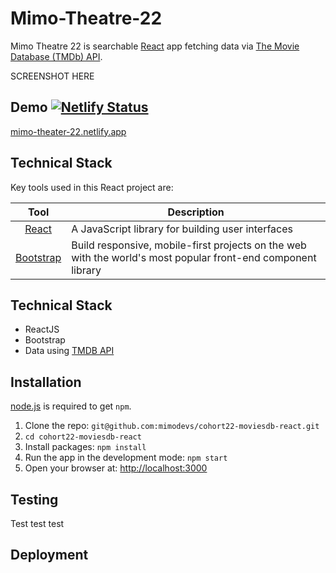 # Mimo-Theatre-22
Mimo Theatre 22 is searchable [React](http://facebook.github.io/react/index.html) app fetching data via [The Movie Database (TMDb) API](https://www.themoviedb.org/documentation/api).

SCREENSHOT HERE

## Demo [![Netlify Status](https://api.netlify.com/api/v1/badges/92b75313-df48-4932-93b9-485809f61776/deploy-status)](https://app.netlify.com/sites/movies-codestars/deploys)
[mimo-theater-22.netlify.app](https://mimo-theater-22.netlify.app/)

## Technical Stack
Key tools used in this React project are:

| Tool             | Description   |
| :-------------:|--------------|
| [React](http://facebook.github.io/react/index.html) | A JavaScript library for building user interfaces |
| [Bootstrap](http://getbootstrap.com/) | Build responsive, mobile-first projects on the web with the world's most popular front-end component library |

## Technical Stack
* ReactJS
* Bootstrap
* Data using [TMDB API](https://developers.themoviedb.org/3/getting-started/introduction)

## Installation
[node.js](http://nodejs.org/download/) is required to get ``npm``.

1. Clone the repo: `git@github.com:mimodevs/cohort22-moviesdb-react.git`
2. `cd cohort22-moviesdb-react`
2. Install packages: `npm install`
3. Run the app in the development mode: `npm start`
4. Open your browser at: [http://localhost:3000](http://localhost:3000)

## Testing
Test test test



## Deployment


